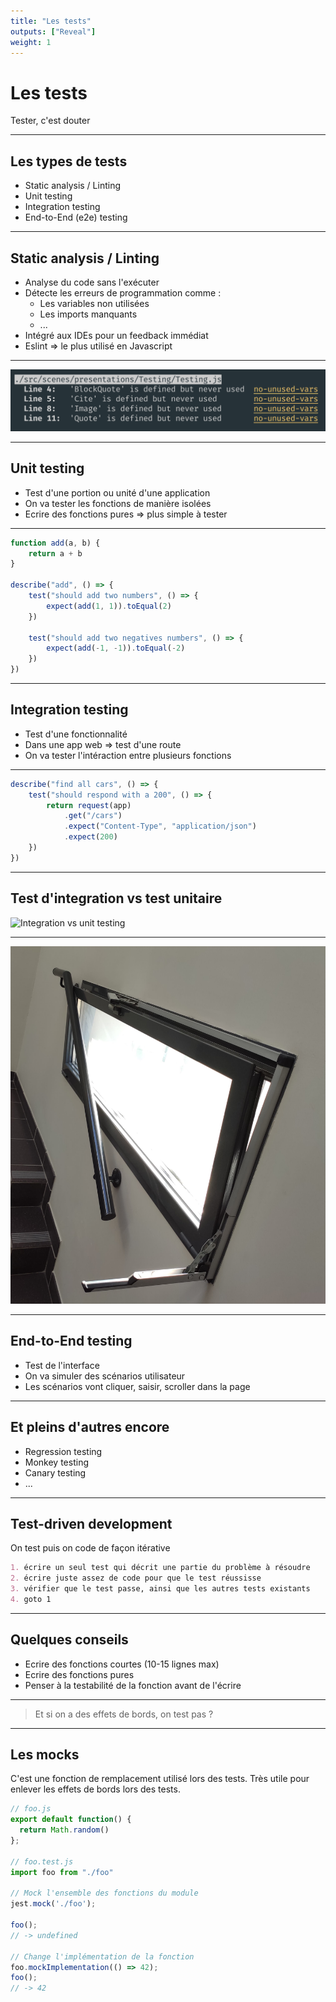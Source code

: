 ```yaml
---
title: "Les tests"
outputs: ["Reveal"]
weight: 1
---
```


# Les tests
Tester, c'est douter

---

## Les types de tests

 * Static analysis / Linting
 * Unit testing
 * Integration testing
 * End-to-End (e2e) testing

---

## Static analysis / Linting

 * Analyse du code sans l'exécuter
 * Détecte les erreurs de programmation comme :
    * Les variables non utilisées
    * Les imports manquants
    * ...
 * Intégré aux IDEs pour un feedback immédiat
 * Eslint => le plus utilisé en Javascript

---

![Eslint](./eslint.png)

---

## Unit testing

 * Test d'une portion ou unité d'une application
 * On va tester les fonctions de manière isolées
 * Ecrire des fonctions pures => plus simple à tester

---

```javascript
function add(a, b) {
    return a + b
}

describe("add", () => {
    test("should add two numbers", () => {
        expect(add(1, 1)).toEqual(2)
    })

    test("should add two negatives numbers", () => {
        expect(add(-1, -1)).toEqual(-2)
    })
})
```

---

## Integration testing

 * Test d'une fonctionnalité
 * Dans une app web => test d'une route
 * On va tester l'intéraction entre plusieurs fonctions

---

```javascript
describe("find all cars", () => {
    test("should respond with a 200", () => {
        return request(app)
            .get("/cars")
            .expect("Content-Type", "application/json")
            .expect(200)
    })
})
```

---

## Test d'integration vs test unitaire

![Integration vs unit testing](./integration-vs-unit-testing.gif)

---

![Integration vs unit testing](./integration-vs-unit-testing2.jpg)

---

## End-to-End testing

 * Test de l'interface
 * On va simuler des scénarios utilisateur
 * Les scénarios vont cliquer, saisir, scroller dans la page

---

## Et pleins d'autres encore 

 * Regression testing
 * Monkey testing
 * Canary testing
 * ...

---

## Test-driven development

On test puis on code de façon itérative

```markdown
1. écrire un seul test qui décrit une partie du problème à résoudre
2. écrire juste assez de code pour que le test réussisse
3. vérifier que le test passe, ainsi que les autres tests existants
4. goto 1
```

---

## Quelques conseils

 * Ecrire des fonctions courtes (10-15 lignes max)
 * Ecrire des fonctions pures
 * Penser à la testabilité de la fonction avant de l'écrire

---

> Et si on a des effets de bords, on test pas ?

---

## Les mocks

C'est une fonction de remplacement utilisé lors des tests.
Très utile pour enlever les effets de bords lors des tests.

```javascript
// foo.js
export default function() {
  return Math.random()
};

// foo.test.js
import foo from "./foo"

// Mock l'ensemble des fonctions du module
jest.mock('./foo');

foo();
// -> undefined

// Change l'implémentation de la fonction
foo.mockImplementation(() => 42);
foo();
// -> 42
```

